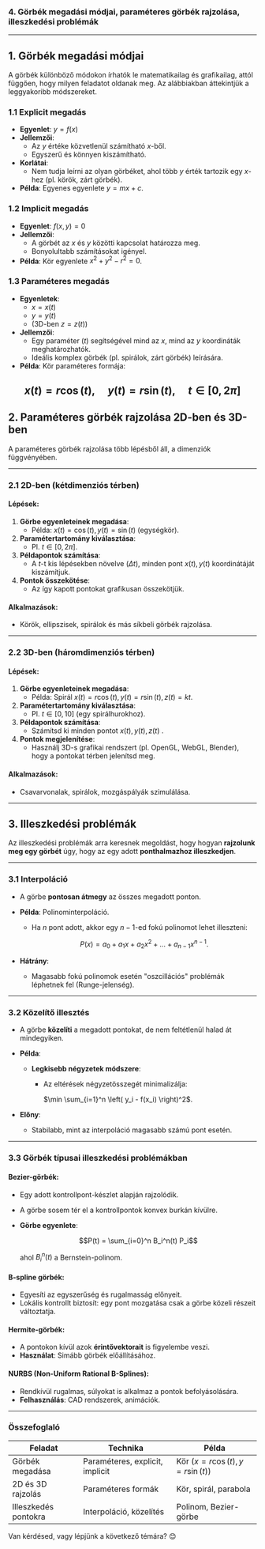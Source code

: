 ### **4. Görbék megadási módjai, paraméteres görbék rajzolása, illeszkedési problémák**

---

## **1. Görbék megadási módjai**

A görbék különböző módokon írhatók le matematikailag és grafikailag, attól függően, hogy milyen feladatot oldanak meg. Az alábbiakban áttekintjük a leggyakoribb módszereket.

### **1.1 Explicit megadás**
- **Egyenlet**: $y = f(x)$
- **Jellemzői**:
  - Az $y$ értéke közvetlenül számítható $x$-ből.
  - Egyszerű és könnyen kiszámítható.
- **Korlátai**:
  - Nem tudja leírni az olyan görbéket, ahol több $y$ érték tartozik egy $x$-hez (pl. körök, zárt görbék).
- **Példa**: Egyenes egyenlete $y = mx + c$.

### **1.2 Implicit megadás**
- **Egyenlet**: $f(x, y) = 0$
- **Jellemzői**:
  - A görbét az $x$ és $y$ közötti kapcsolat határozza meg.
  - Bonyolultabb számításokat igényel.
- **Példa**: Kör egyenlete $x^2 + y^2 - r^2 = 0$.

### **1.3 Paraméteres megadás**
- **Egyenletek**: 
  - $x = x(t)$
  - $y = y(t)$
  - (3D-ben $z = z(t)$)
- **Jellemzői**:
  - Egy paraméter ($t$) segítségével mind az $x$, mind az $y$ koordináták meghatározhatók.
  - Ideális komplex görbék (pl. spirálok, zárt görbék) leírására.
- **Példa**: Kör paraméteres formája:
  
$$x(t) = r \cos(t), \quad y(t) = r \sin(t), \quad t \in [0, 2\pi]$$
---

## **2. Paraméteres görbék rajzolása 2D-ben és 3D-ben**

A paraméteres görbék rajzolása több lépésből áll, a dimenziók függvényében.

---

### **2.1 2D-ben (kétdimenziós térben)**

#### **Lépések**:
1. **Görbe egyenleteinek megadása**:
   - Példa: $x(t) = \cos(t), \, y(t) = \sin(t)$ (egységkör).
2. **Paramétertartomány kiválasztása**:
   - Pl. $t \in [0, 2\pi]$.
3. **Példapontok számítása**:
   - A $t$-t kis lépésekben növelve ($\Delta t$), minden pont $x(t), y(t)$ koordinátáját kiszámítjuk.
4. **Pontok összekötése**:
   - Az így kapott pontokat grafikusan összekötjük.

#### **Alkalmazások**:
- Körök, ellipszisek, spirálok és más síkbeli görbék rajzolása.

---

### **2.2 3D-ben (háromdimenziós térben)**

#### **Lépések**:
1. **Görbe egyenleteinek megadása**:
   - Példa: Spirál $x(t) = r \cos(t), \, y(t) = r \sin(t), \, z(t) = kt$.
2. **Paramétertartomány kiválasztása**:
   - Pl. $t \in [0, 10]$ (egy spirálhurokhoz).
3. **Példapontok számítása**:
   - Számítsd ki minden pontot $x(t), y(t), z(t)$ .
4. **Pontok megjelenítése**:
   - Használj 3D-s grafikai rendszert (pl. OpenGL, WebGL, Blender), hogy a pontokat térben jelenítsd meg.

#### **Alkalmazások**:
- Csavarvonalak, spirálok, mozgáspályák szimulálása.

---

## **3. Illeszkedési problémák**

Az illeszkedési problémák arra keresnek megoldást, hogy hogyan **rajzolunk meg egy görbét** úgy, hogy az egy adott **ponthalmazhoz illeszkedjen**.

---

### **3.1 Interpoláció**
- A görbe **pontosan átmegy** az összes megadott ponton.
- **Példa**: Polinominterpoláció.
  - Ha $n$ pont adott, akkor egy $n-1$-ed fokú polinomot lehet illeszteni:
    
    $$P(x) = a_0 + a_1x + a_2x^2 + \dots + a_{n-1}x^{n-1}.$$
    
- **Hátrány**:
  - Magasabb fokú polinomok esetén "oszcillációs" problémák léphetnek fel (Runge-jelenség).

---

### **3.2 Közelítő illesztés**
- A görbe **közelíti** a megadott pontokat, de nem feltétlenül halad át mindegyiken.
- **Példa**:
  - **Legkisebb négyzetek módszere**:
    - Az eltérések négyzetösszegét minimalizálja:
      
      $\min \sum_{i=1}^n \left( y_i - f(x_i) \right)^2$.
      
- **Előny**:
  - Stabilabb, mint az interpoláció magasabb számú pont esetén.

---

### **3.3 Görbék típusai illeszkedési problémákban**

#### **Bezier-görbék**:
- Egy adott kontrollpont-készlet alapján rajzolódik.
- A görbe sosem tér el a kontrollpontok konvex burkán kívülre.
- **Görbe egyenlete**:
  
  $$P(t) = \sum_{i=0}^n B_i^n(t) P_i$$
  
  ahol $B_i^n(t)$ a Bernstein-polinom.

#### **B-spline görbék**:
- Egyesíti az egyszerűség és rugalmasság előnyeit.
- Lokális kontrollt biztosít: egy pont mozgatása csak a görbe közeli részeit változtatja.

#### **Hermite-görbék**:
- A pontokon kívül azok **érintővektorait** is figyelembe veszi.
- **Használat**: Simább görbék előállításához.

#### **NURBS (Non-Uniform Rational B-Splines)**:
- Rendkívül rugalmas, súlyokat is alkalmaz a pontok befolyásolására.
- **Felhasználás**: CAD rendszerek, animációk.

---

### **Összefoglaló**

| **Feladat**                 | **Technika**                | **Példa**                                 |
|-----------------------------|-----------------------------|------------------------------------------|
| Görbék megadása              | Paraméteres, explicit, implicit | Kör ($x = r\cos(t), y = r\sin(t)$)      |
| 2D és 3D rajzolás            | Paraméteres formák          | Kör, spirál, parabola                    |
| Illeszkedés pontokra         | Interpoláció, közelítés     | Polinom, Bezier-görbe                   |

Van kérdésed, vagy lépjünk a következő témára? 😊
